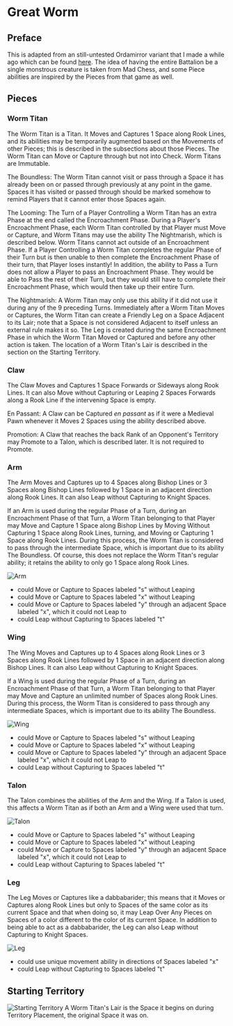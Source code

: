 # Great Worm
## Preface
This is adapted from an still-untested Ordamirror variant that I made a while ago which can be found [here](https://praseodymiumspike.neocities.org/Snake_in_Ordamirror). The idea of having the entire Battalion be a single monstrous creature is taken from Mad Chess, and some Piece abilities are inspired by the Pieces from that game as well.
## Pieces
### Worm Titan
The Worm Titan is a Titan. It Moves and Captures 1 Space along Rook Lines, and its abilities may be temporarily augmented based on the Movements of other Pieces; this is described in the subsections about those Pieces. The Worm Titan can Move or Capture through but not into Check. Worm Titans are Immutable.

The Boundless: The Worm Titan cannot visit or pass through a Space it has already been on or passed through previously at any point in the game. Spaces it has visited or passed through should be marked somehow to remind Players that it cannot enter those Spaces again.

The Looming: The Turn of a Player Controlling a Worm Titan has an extra Phase at the end called the Encroachment Phase. During a Player's Encroachment Phase, each Worm Titan controlled by that Player must Move or Capture, and Worm Titans may use the ability The Nightmarish, which is described below. Worm Titans cannot act outside of an Encroachment Phase. If a Player Controlling a Worm Titan completes the regular Phase of their Turn but is then unable to then complete the Encroachment Phase of their turn, that Player loses instantly! In addition, the ability to Pass a Turn does not allow a Player to pass an Encroachment Phase. They would be able to Pass the rest of their Turn, but they would still have to complete their Encroachment Phase, which would then take up their entire Turn.

The Nightmarish: A Worm Titan may only use this ability if it did not use it during any of the 9 preceding Turns. Immediately after a Worm Titan Moves or Captures, the Worm Titan can create a Friendly Leg on a Space Adjacent to its Lair; note that a Space is not considered Adjacent to itself unless an external rule makes it so. The Leg is created during the same Encroachment Phase in which the Worm Titan Moved or Captured and before any other action is taken. The location of a Worm Titan's Lair is described in the section on the Starting Territory.
### Claw
The Claw Moves and Captures 1 Space Forwards or Sideways along Rook Lines. It can also Move without Capturing or Leaping 2 Spaces Forwards along a Rook Line if the intervening Space is empty.

En Passant: A Claw can be Captured *en passant* as if it were a Medieval Pawn whenever it Moves 2 Spaces using the ability described above.

Promotion: A Claw that reaches the back Rank of an Opponent's Territory may Promote to a Talon, which is described later. It is not required to Promote.
### Arm
The Arm Moves and Captures up to 4 Spaces along Bishop Lines or 3 Spaces along Bishop Lines followed by 1 Space in an adjacent direction along Rook Lines. It can also Leap without Capturing to Knight Spaces.

If an Arm is used during the regular Phase of a Turn, during an Encroachment Phase of that Turn, a Worm Titan belonging to that Player may Move and Capture 1 Space along Bishop Lines by Moving Without Capturing 1 Space along Rook Lines, turning, and Moving or Capturing 1 Space along Rook Lines. During this process, the Worm Titan is considered to pass through the intermediate Space, which is important due to its ability The Boundless. Of course, this does not replace the Worm Titan's regular ability; it retains the ability to only go 1 Space along Rook Lines.

![Arm](https://github.com/user-attachments/assets/09943902-4d4a-49b8-99f9-05cd79095f47)
* could Move or Capture to Spaces labeled "s" without Leaping
* could Move or Capture to Spaces labeled "x" without Leaping
* could Move or Capture to Spaces labeled "y" through an adjacent Space labeled "x", which it could not Leap to
* could Leap without Capturing to Spaces labeled "t"
### Wing
The Wing Moves and Captures up to 4 Spaces along Rook Lines or 3 Spaces along Rook Lines followed by 1 Space in an adjacent direction along Bishop Lines. It can also Leap without Capturing to Knight Spaces.

If a Wing is used during the regular Phase of a Turn, during an Encroachment Phase of that Turn, a Worm Titan belonging to that Player may Move and Capture an unlimited number of Spaces along Rook Lines. During this process, the Worm Titan is considered to pass through any intermediate Spaces, which is important due to its ability The Boundless.

![Wing](https://github.com/user-attachments/assets/04b0dac3-e361-46a6-9155-6e3ea0f1afdd)
* could Move or Capture to Spaces labeled "s" without Leaping
* could Move or Capture to Spaces labeled "x" without Leaping
* could Move or Capture to Spaces labeled "y" through an adjacent Space labeled "x", which it could not Leap to
* could Leap without Capturing to Spaces labeled "t"
### Talon
The Talon combines the abilities of the Arm and the Wing. If a Talon is used, this affects a Worm Titan as if both an Arm and a Wing were used that turn.

![Talon](https://github.com/user-attachments/assets/a454a3f9-2743-4d33-90f8-9fc14a4c1872)
* could Move or Capture to Spaces labeled "s" without Leaping
* could Move or Capture to Spaces labeled "x" without Leaping
* could Move or Capture to Spaces labeled "y" through an adjacent Space labeled "x", which it could not Leap to
* could Leap without Capturing to Spaces labeled "t"
### Leg
The Leg Moves or Captures like a dabbabarider; this means that it Moves or Captures along Rook Lines but only to Spaces of the same color as its current Space and that when doing so, it may Leap Over Any Pieces on Spaces of a color different to the color of its current Space. In addition to being able to act as a dabbabarider, the Leg can also Leap without Capturing to Knight Spaces. 

![Leg](https://github.com/user-attachments/assets/1a0eca23-8fe0-47af-9def-d4fd6aae7306)
* could use unique movement ability in directions of Spaces labeled "x"
* could Leap without Capturing to Spaces labeled "t"
## Starting Territory
![Starting Territory](https://github.com/user-attachments/assets/428c8dca-114d-4cbe-9b5f-7137d0925c1b)
A Worm Titan's Lair is the Space it begins on during Territory Placement, the original Space it was on.
